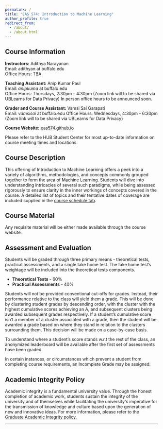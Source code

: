 ```yaml
---
permalink: /
title: "EAS 574: Introduction to Machine Learning"
author_profile: true
redirect_from: 
  - /about/
  - /about.html
---
```


## Course Information
**Instructors:** Adithya Narayanan  
Email: adithyan at buffalo.edu  
Office Hours: 
TBA


**Teaching Assistant:** Anip Kumar Paul  
Email: *anipkuma* at buffalo.edu  
Office Hours: 
Thursdays, 2:30pm - 4:30pm (Zoom link will to be shared via UBLearns for Data Privacy)
In person office hours to be announced soon.



**Grader and Course Assistant:** Vamsi Sai Garapati  
Email: *vamsisai* at buffalo.edu 
Office Hours: 
Wednesdays, 4:30pm - 6:30pm (Zoom link will to be shared via UBLearns for Data Privacy)


**Course Website:** [eas574.github.io](eas574.github.io)  

Please refer to the HUB Student Center for most up-to-date information on course meeting times and locations. 


## Course Description
This offering of Introduction to Machine Learning offers a peek into a variety of algorithms, methodologies, and concepts commonly grouped together to form the area of Machine Learning. Students will dive into understanding intricacies of several such paradigms, while being assessed rigorously to ensure clarity in the inner workings of concepts covered in the course. A detailed list of topics and their tentative dates of coverage are included supplied in the [course schedule tab](https://eas574.github.io/schedule/).


## Course Material
Any requisite material will be either made available through the course website.


## Assessment and Evaluation
Students will be graded through three primary means - theoretical tests, practical assessments, and a single take home test. The take home test’s weightage will be included into the theoretical tests components.

- **Theoretical Tests** - 60%  
- **Practical Assessments** - 40%  

Students will not be provided conventional cut-offs for grades. Instead, their performance relative to the class will yield them a grade. This will be done by clustering student grades by descending order, with the cluster with the highest cumulative scores achieving an A, and subsequent clusters being awarded subsequent grades respectively. If a student’s cumulative score isn’t a member of a cluster associated with a grade, then the student will be awarded a grade based on where they stand in relation to the clusters surrounding them. This decision will be made on a case-by-case basis. 

To understand where a student’s score stands w.r.t the rest of the class, an anonymized leaderboard will be available after the first set of assessments have been graded. 

In certain instances, or circumstances which prevent a student from completing course requirements, an Incomplete Grade may be assigned.  


## Academic Integrity Policy
Academic integrity is a fundamental university value. Through the honest completion of academic work, students sustain the integrity of the university and of themselves while facilitating the university's imperative for the transmission of knowledge and culture based upon the generation of new and innovative ideas. For more information, please refer to the [Graduate Academic Integrity policy](https://www.buffalo.edu/grad/succeed/current-students/policy-library.html#academic-integrity).

---

